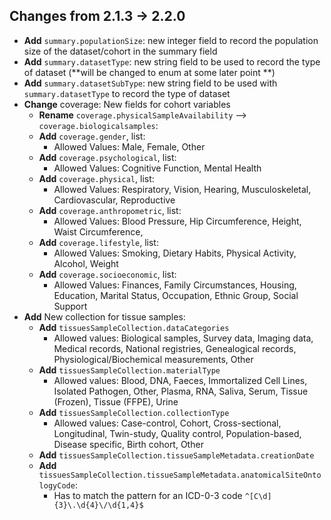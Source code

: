 ## Changes from 2.1.3 -> 2.2.0

-   **Add** `summary.populationSize`: new integer field to record the population size of the dataset/cohort in the summary field
-   **Add** `summary.datasetType`: new string field to be used to record the type of dataset (**will be changed to enum at some later point **)
-   **Add** `summary.datasetSubType`: new string field to be used with `summary.datasetType` to record the type of dataset
-   **Change** coverage: New fields for cohort variables
    -   **Rename** `coverage.physicalSampleAvailability` --> `coverage.biologicalsamples`:
    -   **Add** `coverage.gender`, list:
        -   Allowed Values: Male, Female, Other
    -   **Add** `coverage.psychological`, list:
        -   Allowed Values: Cognitive Function, Mental Health
    -   **Add** `coverage.physical`, list:
        -   Allowed Values: Respiratory, Vision, Hearing, Musculoskeletal, Cardiovascular, Reproductive
    -   **Add** `coverage.anthropometric`, list:
        -   Allowed Values: Blood Pressure, Hip Circumference, Height, Waist Circumference,
    -   **Add** `coverage.lifestyle`, list:
        -   Allowed Values: Smoking, Dietary Habits, Physical Activity, Alcohol, Weight
    -   **Add** `coverage.socioeconomic`, list:
        -   Allowed Values: Finances, Family Circumstances, Housing, Education, Marital Status, Occupation, Ethnic Group, Social Support
-   **Add** New collection for tissue samples:
    -   **Add** `tissuesSampleCollection.dataCategories`
        -   Allowed values: Biological samples, Survey data, Imaging data, Medical records, National registries, Genealogical records, Physiological/Biochemical measurements, Other
    -   **Add** `tissuesSampleCollection.materialType`
        -   Allowed values: Blood, DNA, Faeces, Immortalized Cell Lines, Isolated Pathogen, Other, Plasma, RNA, Saliva, Serum, Tissue (Frozen), Tissue (FFPE), Urine
    -   **Add** `tissuesSampleCollection.collectionType`
        -   Allowed values: Case-control, Cohort, Cross-sectional, Longitudinal, Twin-study, Quality control, Population-based, Disease specific, Birth cohort, Other
    -   **Add** `tissuesSampleCollection.tissueSampleMetadata.creationDate`
    -   **Add** `tissuesSampleCollection.tissueSampleMetadata.anatomicalSiteOntologyCode`:
        -   Has to match the pattern for an ICD-0-3 code `^[C\d]{3}\.\d{4}\/\d{1,4}$`

